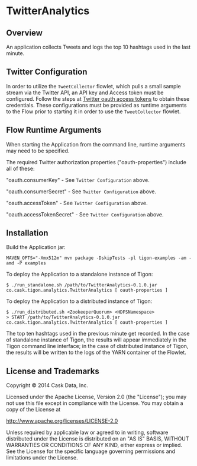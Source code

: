 # TwitterAnalytics

## Overview
An application collects Tweets and logs the top 10 hashtags used in the last minute.

## Twitter Configuration
In order to utilize the ``TweetCollector`` flowlet, which pulls a small sample stream via the Twitter API, an API key and Access token must be configured.
Follow the steps at [Twitter oauth access tokens](https://dev.twitter.com/oauth/overview/application-owner-access-tokens) to obtain these credentials.
These configurations must be provided as runtime arguments to the Flow prior to starting it in order to use the ``TweetCollector`` flowlet.

## Flow Runtime Arguments
When starting the Application from the command line, runtime arguments may need to be specified.

The required Twitter authorization properties ("oauth-properties") include all of these:

"oauth.consumerKey" - See ```Twitter Configuration``` above.

"oauth.consumerSecret" - See ```Twitter Configuration``` above.

"oauth.accessToken" - See ```Twitter Configuration``` above.

"oauth.accessTokenSecret" - See ```Twitter Configuration``` above.


## Installation

Build the Application jar:
```
MAVEN_OPTS="-Xmx512m" mvn package -DskipTests -pl tigon-examples -am -amd -P examples
```

To deploy the Application to a standalone instance of Tigon:
```
$ ./run_standalone.sh /path/to/TwitterAnalytics-0.1.0.jar co.cask.tigon.analytics.TwitterAnalytics [ oauth-properties ]
```

To deploy the Application to a distributed instance of Tigon:
```
$ ./run_distributed.sh <ZookeeperQuorum> <HDFSNamespace>
> START /path/to/TwitterAnalytics-0.1.0.jar co.cask.tigon.analytics.TwitterAnalytics [ oauth-properties ]
```

The top ten hashtags used in the previous minute get recorded. In the case of standalone instance of Tigon,
the results will appear immediately in the Tigon command line interface; in the case of distributed instance of Tigon,
the results will be written to the logs of the YARN container of the Flowlet.

## License and Trademarks

Copyright © 2014 Cask Data, Inc.

Licensed under the Apache License, Version 2.0 (the "License"); you may not
use this file except in compliance with the License. You may obtain a copy of
the License at

http://www.apache.org/licenses/LICENSE-2.0

Unless required by applicable law or agreed to in writing, software
distributed under the License is distributed on an "AS IS" BASIS, WITHOUT
WARRANTIES OR CONDITIONS OF ANY KIND, either express or implied. See the
License for the specific language governing permissions and limitations under
the License.
